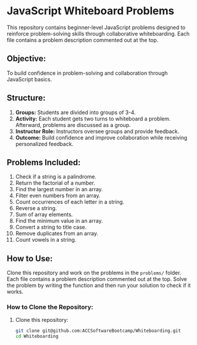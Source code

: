 # JavaScript Whiteboard Problems

This repository contains beginner-level JavaScript problems designed to reinforce problem-solving skills through collaborative whiteboarding. Each file contains a problem description commented out at the top.

## Objective:
To build confidence in problem-solving and collaboration through JavaScript basics.

## Structure:
1. **Groups:** Students are divided into groups of 3-4.
2. **Activity:** Each student gets two turns to whiteboard a problem. Afterward, problems are discussed as a group.
3. **Instructor Role:** Instructors oversee groups and provide feedback.
4. **Outcome:** Build confidence and improve collaboration while receiving personalized feedback.

## Problems Included:
1. Check if a string is a palindrome.
2. Return the factorial of a number.
3. Find the largest number in an array.
4. Filter even numbers from an array.
5. Count occurrences of each letter in a string.
6. Reverse a string.
7. Sum of array elements.
8. Find the minimum value in an array.
9. Convert a string to title case.
10. Remove duplicates from an array.
11. Count vowels in a string.

## How to Use:
Clone this repository and work on the problems in the `problems/` folder. Each file contains a problem description commented out at the top. Solve the problem by writing the function and then run your solution to check if it works.

### How to Clone the Repository:
1. Clone this repository:
   ```bash
   git clone git@github.com:ACCSoftwareBootcamp/Whiteboarding.git
   cd Whiteboarding